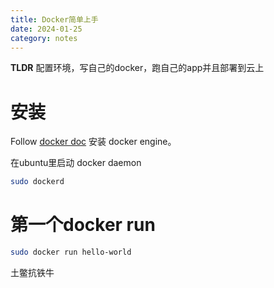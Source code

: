 ```yaml
---
title: Docker简单上手
date: 2024-01-25
category: notes
---
```


**TLDR** 配置环境，写自己的docker，跑自己的app并且部署到云上


# 安装

Follow [docker doc](https://docs.docker.com/engine/install/ubuntu/) 安装 docker engine。

在ubuntu里启动 docker daemon

```bash
sudo dockerd
```

# 第一个docker run
```bash
sudo docker run hello-world
```

土鳖抗铁牛
